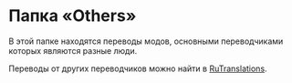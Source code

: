 # Папка «Others»

В этой папке находятся переводы модов, основными переводчиками которых являются разные люди.

Переводы от других переводчиков можно найти в [RuTranslations](./../../).
